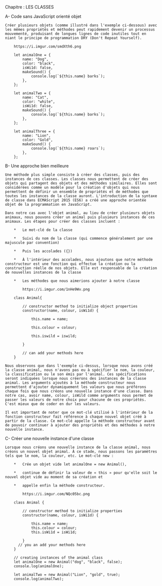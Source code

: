 Chapitre : LES CLASSES

A-  Code sans JavaScript orienté objet

    Créer plusieurs objets (comme illustré dans l'exemple ci-dessous) avec les mêmes propriétés et méthodes peut rapidement devenir un processus mouvementé, produisant de longues lignes de code inutiles tout en niant le principe de programmation DRY (Don't Repeat Yourself).

        https://i.imgur.com/smdXth6.png

        let animalOne = {
            name: "Dog",
            color: "black",
            isWi1d: false,
            makeSound() {
                console.log(`${this.name} barks`);
            },
        };

        let animalTwo = {
            name: "Cat",
            color: "white",
            isWi1d: false,
            makeSound() {
                console.log(`${this.name} barks`);
            },
        };

        let animalThree = {
            name: "Lion",
            color: "Gold",
            makeSound() {
                console.log(`${this.name} roars`);
            },
        };

B-  Une approche bien meilleure

    Une méthode plus simple consiste à créer des classes, puis des instances de ces classes. Les classes nous permettent de créer des objets qui partagent des objets et des méthodes similaires. Elles sont considérées comme un modèle pour la création d'objets qui nous permettent de définir un ensemble de propriétés et de méthodes que toutes les instances de la classe auront. L'introduction de la syntaxe de classe dans ECMAScript 2015 (ES6) a créé une approche orientée objet de la programmation en JavaScript.

    Dans notre cas avec l'objet animal, au lieu de créer plusieurs objets animaux, nous pouvons créer un animal puis plusieurs instances de ces animaux. Les étapes pour créer des classes incluent :

        *   Le mot-clé de la classe

        *   Suivi du nom de la classe (qui commence généralement par une majuscule par convention)

        *   Puis les accolades ({})

        *   À l'intérieur des accolades, nous ajoutons que notre méthode constructeur est une fonction qui effectue la création ou la construction réelle de nos objets. Elle est responsable de la création de nouvelles instances de la classe

        *   Les méthodes que nous aimerions ajouter à notre classe

            https://i.imgur.com/1nHe9Wv.png

        class Animal{

            // constructor method to initialize object properties
            constructor(name, colour, isWi1d) {

                this.name = name;
                
                this.colour = colour;
                
                this.iswild = iswild;

            }

            // can add your methods here
        }

    Nous observons que dans l'exemple ci-dessus, lorsque nous avons créé la classe animal, nous n'avons pas eu à spécifier le nom, la couleur, la classification ou le son émis par l'animal. Ces spécifications seront indiquées lorsque nous créerons des instances de la classe animal. Les arguments ajoutés à la méthode constructeur nous permettent d'ajouter dynamiquement les valeurs que nous préférons chaque fois que nous créons une nouvelle instance d'une classe. Dans notre cas, avoir name, colour, isWild comme arguments nous permet de passer les valeurs de notre choix pour chacune de ces propriétés. C'est mieux que de coder en dur les valeurs.

    Il est important de noter que ce mot-clé utilisé à l'intérieur de la fonction constructeur fait référence à chaque nouvel objet créé à partir de la classe. Ce mot-clé appelle la méthode constructeur avant de pouvoir continuer à ajouter des propriétés et des méthodes à notre nouvelle instance.

C-  Créer une nouvelle instance d'une classe

    Lorsque nous créons une nouvelle instance de la classe animal, nous créons un nouvel objet animal. À ce stade, nous passons les paramètres tels que le nom, la couleur, etc. Le mot-clé new :

        *   Crée un objet vide let animalOne = new Animal(),
        
        *   continue de définir la valeur de « this » pour qu'elle soit le nouvel objet vide au moment de sa création et
        
        *   appelle enfin la méthode constructeur.

            https://i.imgur.com/NQc05bc.png

        class Animal {

            // constructor method to initialize properties
            constructor(name, colour, isWi1d) {

                this.name = name;
                this.colour = colour;
                this.isWi1d = isWi1d;

            }
          // you an add your methods here
        }

        // creating instances of the animal class
        let animalOne = new Animal("dog", "black", false);
        console.log(animalOne);

        let animalTwo = new Animal("Lion", "gold", true);
        console.log(animalTwo);


